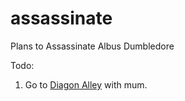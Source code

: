 assassinate
===========

Plans to Assassinate Albus Dumbledore

Todo:

1. Go to [Diagon Alley](https://www.google.co.uk/maps/place/Diagon+Alley/@51.691071,-0.417662,17z) with mum.
